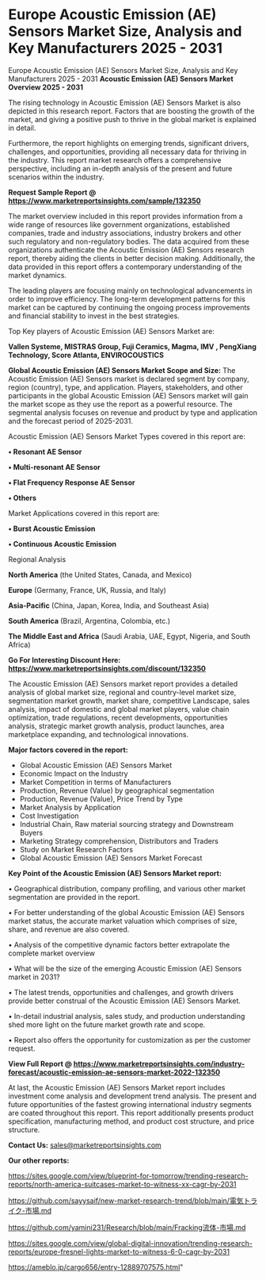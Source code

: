 # Europe Acoustic Emission (AE) Sensors Market Size, Analysis and Key Manufacturers 2025 - 2031
Europe Acoustic Emission (AE) Sensors Market Size, Analysis and Key Manufacturers 2025 - 2031
<Strong> Acoustic Emission (AE) Sensors Market Overview 2025 - 2031</strong>

The rising technology in Acoustic Emission (AE) Sensors Market is also depicted in this research report. Factors that are boosting the growth of the market, and giving a positive push to thrive in the global market is explained in detail.

Furthermore, the report highlights on emerging trends, significant drivers, challenges, and opportunities, providing all necessary data for thriving in the industry. This report market research offers a comprehensive perspective, including an in-depth analysis of the present and future scenarios within the industry.

<strong>Request Sample Report @ <a href=https://www.marketreportsinsights.com/sample/132350>https://www.marketreportsinsights.com/sample/132350</a></strong>

The market overview included in this report provides information from a wide range of resources like government organizations, established companies, trade and industry associations, industry brokers and other such regulatory and non-regulatory bodies. The data acquired from these organizations authenticate the Acoustic Emission (AE) Sensors research report, thereby aiding the clients in better decision making. Additionally, the data provided in this report offers a contemporary understanding of the market dynamics.

The leading players are focusing mainly on technological advancements in order to improve efficiency. The long-term development patterns for this market can be captured by continuing the ongoing process improvements and financial stability to invest in the best strategies.

Top Key players of Acoustic Emission (AE) Sensors Market are:

<strong>Vallen Systeme, MISTRAS Group, Fuji Ceramics, Magma, IMV , PengXiang Technology, Score Atlanta, ENVIROCOUSTICS</strong>

<strong><b>Global Acoustic Emission (AE) Sensors Market Scope and Size:</b></strong>
The Acoustic Emission (AE) Sensors market is declared segment by company, region (country), type, and application. Players, stakeholders, and other participants in the global Acoustic Emission (AE) Sensors market will gain the market scope as they use the report as a powerful resource. The segmental analysis focuses on revenue and product by type and application and the forecast period of 2025-2031.

Acoustic Emission (AE) Sensors Market Types covered in this report are:

<strong>• Resonant AE Sensor

• Multi-resonant AE Sensor

• Flat Frequency Response AE Sensor

• Others</strong>

Market Applications covered in this report are:

<strong>• Burst Acoustic Emission

• Continuous Acoustic Emission</strong> 

Regional Analysis

<strong>North America</strong> (the United States, Canada, and Mexico)

<strong>Europe</strong> (Germany, France, UK, Russia, and Italy)

<strong>Asia-Pacific</strong> (China, Japan, Korea, India, and Southeast Asia)

<strong>South America</strong> (Brazil, Argentina, Colombia, etc.)

<strong>The Middle East and Africa</strong> (Saudi Arabia, UAE, Egypt, Nigeria, and South Africa)

<strong>Go For Interesting Discount Here: <a href=https://www.marketreportsinsights.com/discount/132350>https://www.marketreportsinsights.com/discount/132350</a></strong>

The Acoustic Emission (AE) Sensors market report provides a detailed analysis of global market size, regional and country-level market size, segmentation market growth, market share, competitive Landscape, sales analysis, impact of domestic and global market players, value chain optimization, trade regulations, recent developments, opportunities analysis, strategic market growth analysis, product launches, area marketplace expanding, and technological innovations.

<strong><b>Major factors covered in the report:</b></strong>
<ul>
  <li>Global Acoustic Emission (AE) Sensors Market </li>
  <li>Economic Impact on the Industry</li>
  <li>Market Competition in terms of Manufacturers</li>
  <li>Production, Revenue (Value) by geographical segmentation</li>
  <li>Production, Revenue (Value), Price Trend by Type</li>
  <li>Market Analysis by Application</li>
  <li>Cost Investigation</li>
  <li>Industrial Chain, Raw material sourcing strategy and Downstream Buyers</li>
  <li>Marketing Strategy comprehension, Distributors and Traders</li>
  <li>Study on Market Research Factors</li>
  <li>Global Acoustic Emission (AE) Sensors Market Forecast</li>
</ul>

<strong><b>Key Point of the Acoustic Emission (AE) Sensors Market report:</b></strong>

• Geographical distribution, company profiling, and various other market segmentation are provided in the report.

• For better understanding of the global Acoustic Emission (AE) Sensors market status, the accurate market valuation which comprises of size, share, and revenue are also covered.

• Analysis of the competitive dynamic factors better extrapolate the complete market overview

• What will be the size of the emerging Acoustic Emission (AE) Sensors market in 2031?

• The latest trends, opportunities and challenges, and growth drivers provide better construal of the Acoustic Emission (AE) Sensors Market.

• In-detail industrial analysis, sales study, and production understanding shed more light on the future market growth rate and scope.

• Report also offers the opportunity for customization as per the customer request.

<strong><b>View Full Report @ <a href=https://www.marketreportsinsights.com/industry-forecast/acoustic-emission-ae-sensors-market-2022-132350>https://www.marketreportsinsights.com/industry-forecast/acoustic-emission-ae-sensors-market-2022-132350</a></b></strong>


At last, the Acoustic Emission (AE) Sensors Market report includes investment come analysis and development trend analysis. The present and future opportunities of the fastest growing international industry segments are coated throughout this report. This report additionally presents product specification, manufacturing method, and product cost structure, and price structure.

<strong>Contact Us:</strong>
sales@marketreportsinsights.com

<strong>Our other reports:</strong>

<a href=https://sites.google.com/view/blueprint-for-tomorrow/trending-research-reports/north-america-suitcases-market-to-witness-xx-cagr-by-2031>https://sites.google.com/view/blueprint-for-tomorrow/trending-research-reports/north-america-suitcases-market-to-witness-xx-cagr-by-2031</a>

<a href=https://github.com/sayysaif/new-market-research-trend/blob/main/電気トライク-市場.md>https://github.com/sayysaif/new-market-research-trend/blob/main/電気トライク-市場.md</a>

<a href=https://github.com/yamini231/Research/blob/main/Fracking流体-市場.md>https://github.com/yamini231/Research/blob/main/Fracking流体-市場.md</a>

<a href=https://sites.google.com/view/global-digital-innovation/trending-research-reports/europe-fresnel-lights-market-to-witness-6-0-cagr-by-2031>https://sites.google.com/view/global-digital-innovation/trending-research-reports/europe-fresnel-lights-market-to-witness-6-0-cagr-by-2031</a>

<a href=https://ameblo.jp/cargo656/entry-12889707575.html>https://ameblo.jp/cargo656/entry-12889707575.html</a>"
